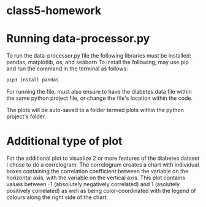 # class5-homework

# Running data-processor.py

To run the data-processor.py file the following libraries must be installed: pandas, matplotlib, os, and seaborn
To install the following, may use pip and run the command in the terminal as follows:
```bash
pip3 install pandas
```

For running the file, must also ensure to have the diabetes.data file within the same python project file, or change the file's location within the code.

The plots will be auto-saved to a folder termed plots within the python project's folder.

# Additional type of plot

For the additional plot to visualize 2 or more features of the diabetes dataset I chose to do a correlogram.
The correlogram creates a chart with individual boxes containing the correlation coefficient between the variable on the horizontal axis, with the variable on the vertical axis.
This plot contains values between -1 (absolutely negatively correlated) and 1 (asolutely positively correlated) as well as being color-coordinated with the legend of colours along the right side of the chart.
